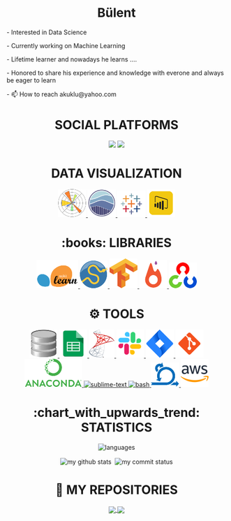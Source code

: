 <div> <h1 align="center"> Bülent </h1> </div>
<p>- Interested in Data Science <Bülent/p>
<p>- Currently working on Machine Learning </p>
<p>- Lifetime learner and nowadays he learns ....</p>
<p>- Honored to share his experience and knowledge with everone and always be eager to learn </p>
<p>- 📫 How to reach akuklu@yahoo.com</p>

<div> <h1 align="center"> SOCIAL PLATFORMS </h1> 
<p align="center">
<a href="https://https:/www.linkedin.com/in/b%C3%BClent-akuklu-4292a1223//"/><img src="https://img.shields.io/badge/linkedin-%230077B5.svg?&style=for-the-badge&logo=linkedin&logoColor=white" /></a>
<a href="mailto:earslan4e@gmail.com"><img src="https://img.shields.io/badge/gmail-f1f2f6.svg?&style=for-the-badge&logo=gmail&logoColor=red" /></a>
  <!--
<a href="https://medium.com/@arslanevren"><img src="https://img.shields.io/badge/%20-medium-black?&style=for-the-badge&logoColor=white" /></a>
<a href="#"><img src="https://komarev.com/ghpvc/?username=bulent-1111" alt="bulent-1111" height="28"/></a>
</p></div>
-->
<div align="center"> <h1 align="center"> DATA VISUALIZATION </h1> </div>
<p align="center">
<a href="#" target="_blank"> <img src="https://github.com/bulent-1111/bulent-1111/blob/main/icons/pngegg%20(1).png"/> </a> 
<a href="#" target="_blank"> <img src="https://github.com/bulent-1111/bulent-1111/blob/main/icons/seaborn.png" height="64"/> </a>    
<a href="#" target="_blank"> <img src="https://github.com/bulent-1111/bulent-1111/blob/main/icons/pngegg%20(22).png"/> </a>  
<a href="#" target="_blank"> <img src="https://github.com/bulent-1111/bulent-1111/blob/main/icons/pngegg%20(24).png"/> </a>   
  
<div align="center"> <h1 align="center">:books: LIBRARIES </h1> </div>
<p align="center">
<a href="#" target="_blank"> <img src="https://github.com/bulent-1111/bulent-1111/blob/main/icons/pngegg%20(20).png"/> </a>   
<a href="#" target="_blank"> <img src="https://github.com/bulent-1111/bulent-1111/blob/main/icons/pngegg%20(2).png"/> </a>                                                     
<a href="#" target="_blank"> <img src="https://github.com/bulent-1111/bulent-1111/blob/main/icons/pngegg%20(4).png"/> </a> 
<a href="#" target="_blank"> <img src="https://github.com/bulent-1111/bulent-1111/blob/main/icons/pngegg%20(10).png"/> </a>
<a href="#" target="_blank"> <img src="https://github.com/bulent-1111/bulent-1111/blob/main/icons/pngegg%20(17).png"/> </a>  
</p>

<div align="center"> <h1 align="center"> ⚙ TOOLS </h1> </div>
<p align="center">
<a href="#" target="_blank"> <img src="https://github.com/bulent-1111/bulent-1111/blob/main/icons/pngegg%20(5).png"/> </a> 
<a href="#" target="_blank"> <img src="https://github.com/bulent-1111/bulent-1111/blob/main/icons/pngegg%20(12).png"/> </a>  
<a href="#" target="_blank"> <img src="https://github.com/bulent-1111/bulent-1111/blob/main/icons/pngegg%20(18).png"/> </a>  
<a href="#" target="_blank"> <img src="https://github.com/bulent-1111/bulent-1111/blob/main/icons/icons8-slack-new-64.png"/> </a>                                                
<a href="#" target="_blank"> <img src="https://github.com/bulent-1111/bulent-1111/blob/main/icons/icons8-jira-64.png"/> </a>                  
<a href="#" target="_blank"> <img src="https://github.com/bulent-1111/bulent-1111/blob/main/icons/icons8-git-64.png"/> </a>
<a href="#" target="_blank"> <img src="https://github.com/bulent-1111/bulent-1111/blob/main/icons/pngegg%20(21).png"/> </a>
<a href="#" target="_blank"> <img src="https://cdn.icon-icons.com/icons2/1381/PNG/512/sublimetext_94866.png" alt="sublime-text" height="64"/> </a>
<a href="#" target="_blank"> <img src="https://www.vectorlogo.zone/logos/gnu_bash/gnu_bash-icon.svg" alt="bash" height="64"/> </a>
<a href="#" target="_blank"> <img src="https://github.com/bulent-1111/bulent-1111/blob/main/icons/pngegg%20(7).png"/> </a>  
<a href="#" target="_blank"> <img src="https://github.com/bulent-1111/bulent-1111/blob/main/icons/icons8-amazon-web-services-64.png"/> </a>                                       <div>                                                                                                                                                                             
  <div align="center"> <h1 align="center"> :chart_with_upwards_trend: STATISTICS </h1> </div>

</p align="center">
<p align="center"><img align="center" src="https://github-readme-stats.vercel.app/api/top-langs/?username=arslanevren&theme=algolia&layout=compact" alt="languages" width="50%" >
</p>
<p align="center">
<img align="center" src="https://github-readme-stats.vercel.app/api?username=arslanevren&count_private=true&theme=algolia&show_icons=true&hide_border=true" alt="my github stats" width="48%"/>&nbsp;
<img align="center" src="https://github-readme-streak-stats.herokuapp.com/?user=arslanevren&theme=algolia" alt="my commit status" width="48.2%"/>
</p>

<div align="center"> <h1 align="center"> 💾 MY REPOSITORIES  </h1> </div>
<p align="center">
<a href="https://github.com/bulent-1111/CapStone">
  <img align="center" src="https://github-readme-stats.vercel.app/api/pin/?username=bulent-1111&repo=CapStone&theme=algolia" />
</a>

<a href="https://github.com/bulent-1111/HandsOn">
  <img align="center" src="https://github-readme-stats.vercel.app/api/pin/?username=bulent-1111&repo=HandsOn&theme=algolia" />
</a>
</p>
 
